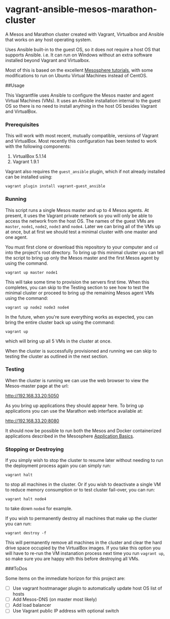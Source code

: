 

vagrant-ansible-mesos-marathon-cluster
====

A Mesos and Marathon cluster created with Vagrant, Virtualbox and Ansible that works on any host operating system.

Uses Ansible built-in to the guest OS, so it does not require a host OS that supports Ansible. i.e. It can run on Windows without an extra software installed beyond Vagrant and Virtualbox.

Most of this is based on the excellent [Mesosphere tutorials](https://open.mesosphere.com/advanced-course/recreating-the-cluster-using-ansible/), with some modifications to run on Ubuntu Virtual Machines instead of CentOS.


##Usage

This Vagrantfile uses Ansible to configure the Mesos master and agent Virtual Machines (VMs). It uses an Ansible installation internal to the guest OS so there is no need to install anything in the host OS besides Vagrant and VirtualBox.

### Prerequisites

This will work with most recent, mutually compatible, versions of Vagrant and VirtualBox. Most recently this configuration has been tested to work with the following components:
1. VirtualBox 5.1.14
2. Vagrant 1.9.1

Vagrant also requires the `guest_ansible` plugin, which if not already installed can be installed using:

```vagrant plugin install vagrant-guest_ansible```

### Running

This script runs a single Mesos master and up to 4 Mesos agents. At present, it uses the Vagrant private network so you will only be able to access the network from the host OS. The names of the guest VMs are `master`, `node1`, `node2`, `node3` and `node4`. Later we can bring all of the VMs up at once, but at first we should test a minimal cluster with one master and one agent. 

You must first clone or download this repository to your computer and `cd` into the project's root directory. To bring up this minimal cluster you can tell the script to bring up only the Mesos master and the first Mesos agent by using the command. 

```vagrant up master node1```

This will take some time to provision the servers first time. When this completes, you can skip to the Testing section to see how to test the minimal cluster or proceed to bring up the remaining Mesos agent VMs using the command:

```vagrant up node2 node3 node4```

In the future, when you're sure everything works as expected, you can bring the entire cluster back up using the command:

```vagrant up```

which will bring up all 5 VMs in the cluster at once.

When the cluster is successfully provisioned and running we can skip to testing the cluster as outlined in the next section.

### Testing

When the cluster is running we can use the web browser to view the Mesos-master page at the url:

<http://192.168.33.20:5050>

As you bring up applications they should appear here. To bring up applications you can use the Marathon web interface available at:

<http://192.168.33.20:8080>

It should now be possible to run both the Mesos and Docker containerized applications described in the Mesosphere [Application Basics](https://mesosphere.github.io/marathon/docs/application-basics.html).

### Stopping or Destroying

If you simply wish to stop the cluster to resume later without needing to run the deployment process again you can simply run:

```vagrant halt```

to stop all machines in the cluster. Or if you wish to deactivate a single VM to reduce memory consumption or to test cluster fail-over, you can run:

```vagrant halt node4```

to take down `node4` for example.

If you wish to permanently destroy all machines that make up the cluster you can run:

```vagrant destroy -f```

This will permanently remove all machines in the cluster and clear the hard drive space occupied by the VirtualBox images. If you take this option you will have to re-run the VM instanation process next time you run `vagrant up`, so make sure you are happy with this before destroying all VMs.

###ToDos

Some items on the immediate horizon for this project are:

-[ ] Use vagrant hostmanager plugin to automatically update host OS list of hosts
-[ ] Add Mesos-DNS (on master most likely)
-[ ] Add load balancer
-[ ] Use Vagrant public IP address with optional switch
